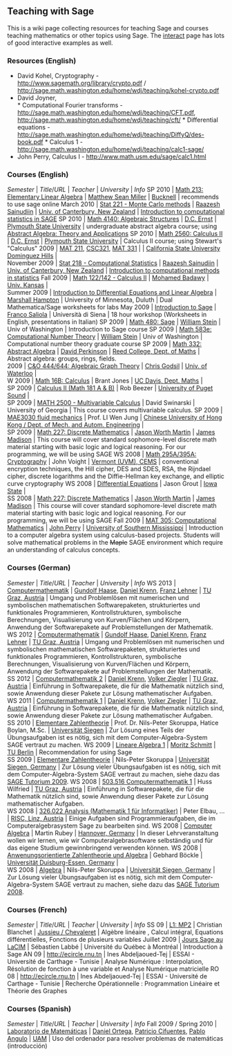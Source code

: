 

## Teaching with Sage

This is a wiki page collecting resources for teaching Sage and courses teaching mathematics or other topics using Sage.  The <a class="http" href="http://wiki.sagemath.org/interact">interact</a> page has lots of good interactive examples as well. 


### Resources (English)

* David Kohel, Cryptography - <a href="http://www.sagemath.org/library/crypto.pdf">http://www.sagemath.org/library/crypto.pdf</a> / <a href="http://sage.math.washington.edu/home/wdj/teaching/kohel-crypto.pdf">http://sage.math.washington.edu/home/wdj/teaching/kohel-crypto.pdf</a> 
* David Joyner,  
      * Computational Fourier transforms - <a href="http://sage.math.washington.edu/home/wdj/teaching/CFT.pdf">http://sage.math.washington.edu/home/wdj/teaching/CFT.pdf</a>, <a href="http://sage.math.washington.edu/home/wdj/teaching/cft/">http://sage.math.washington.edu/home/wdj/teaching/cft/</a> 
      * Differential equations - <a href="http://sage.math.washington.edu/home/wdj/teaching/DiffyQ/des-book.pdf">http://sage.math.washington.edu/home/wdj/teaching/DiffyQ/des-book.pdf</a> 
      * Calculus 1 - <a href="http://sage.math.washington.edu/home/wdj/teaching/calc1-sage/">http://sage.math.washington.edu/home/wdj/teaching/calc1-sage/</a> 
* John Perry, Calculus I - <a href="http://www.math.usm.edu/sage/calc1.html">http://www.math.usm.edu/sage/calc1.html</a> 

### Courses (English)
 _Semester_  |  _Title_/_URL_  |  _Teacher_   |  _University_  |  _Info_ 
 SP 2010  |  <a class="http" href="http://mpmath.googlecode.com/svn/trunk/doc/build/calculus/integration.html">Math 213: Elementary Linear Algebra</a>  |  <a class="http" href="http://www.facstaff.bucknell.edu/mm073/">Matthew Sean Miller</a>  |  <a class="http" href="http://www.bucknell.edu/">Bucknell</a>  |  recommends to use sage online 
 March 2010  |  <a class="http" href="http://www.math.canterbury.ac.nz/~r.sainudiin/courses/STAT221/index.shtml">Stat 221 - Monte Carlo methods</a>  |  <a class="http" href="http://www.math.canterbury.ac.nz/~r.sainudiin/">Raazesh Sainudiin</a>  |  <a class="http" href="http://www.math.canterbury.ac.nz">Univ. of Canterbury, New Zealand</a>  |  <a class="http" href="http://www.math.canterbury.ac.nz/~r.sainudiin/courses/STAT221/about.shtml">Introduction to computational statistics in SAGE</a> 
 SP 2010  |  <a class="http" href="http://ma4140.wikidot.com/">Math 4140: Algebraic Structures</a>  |  <a class="http" href="http://oz.plymouth.edu/~dcernst">D.C. Ernst</a>  |  <a class="http" href="http://www.plymouth.edu">Plymouth State University</a> |  undergraduate abstract algebra course; using <a class="http" href="http://abstract.ups.edu/index.html">Abstract Algebra: Theory and Applications</a>
 SP 2010  |  <a class="http" href="http://oz.plymouth.edu/~dcernst/Spring2010/MA2560/2560.html">Math 2560: Calculus II</a>  |  <a class="http" href="http://oz.plymouth.edu/~dcernst">D.C. Ernst</a>  |  <a class="http" href="http://www.plymouth.edu">Plymouth State University</a> |  Calculus II course; using Stewart's "Calculus"
 2009  |  <a class="http" href="http://www.csudh.edu/math/gjennings/211f08/calendar211f08.html">MAT 211</a>, <a class="http" href="http://csc.csudh.edu/suchenek/CSC321/homework.htm">CSC321</a>, <a class="http" href="http://www.csudh.edu/math/gjennings/331sp09/syllabus331sp09.html">MAT 331</a>  |   |  <a class="http" href="http://www.csudh.edu/">California State University Dominguez Hills</a>  |  
 November 2009  |  <a class="http" href="http://www.math.canterbury.ac.nz/~r.sainudiin/courses/STAT218/index.shtml">Stat 218 - Computational Statistics</a>  |  <a class="http" href="http://www.math.canterbury.ac.nz/~r.sainudiin/">Raazesh Sainudiin</a>  |  <a class="http" href="http://www.math.canterbury.ac.nz">Univ. of Canterbury, New Zealand</a>  |  <a class="http" href="http://www.math.canterbury.ac.nz/~r.sainudiin/courses/STAT218/about.shtml">Introduction to computational methods in statistics</a> 
 Fall 2009  |  <a class="http" href="http://www.math.ku.edu/academics/math122/">Math 122/142 - Calculus II</a>  |  <a class="http" href="http://math.ku.edu/~mbadawy/">Mohamed Badawy</a>  |  <a class="http" href="http://math.ku.edu/">Univ. Kansas</a>  |   
 Summer 2009  |  <a class="http" href="http://www.d.umn.edu/~mhampton/m3280s9.html#Labs">Introduction to Differential Equations and Linear Algebra</a>  |  <a class="http" href="http://www.d.umn.edu/~mhampton/index.html">Marshall Hampton</a>  |  University of Minnesota, Duluth  |  Dual Mathematica/Sage worksheets for labs 
 May 2009  |  <a class="http" href="http://lacim.uqam.ca/~saliola//sage/SienaLectures">Introduction to Sage</a>  |  <a class="http" href="http://lacim.uqam.ca/~saliola/">Franco Saliola</a>  |  Università di Siena  |  18 hour workshop (Worksheets in English, presentations in Italian) 
 SP 2009  |  <a class="http" href="http://wiki.wstein.org/09/480b/">Math 480: Sage</a>  |  <a class="http" href="http://wstein.org">William Stein</a>  |  Univ of Washington |  Introduction to Sage course
 SP 2009  |  <a class="http" href="http://wiki.wstein.org/09/583e">Math 583e: Computational Number Theory</a>  |  <a class="http" href="http://wstein.org">William Stein</a>  |  Univ of Washington |  Computational number theory graduate course
 SP 2009  |  <a class="http" href="http://people.reed.edu/~davidp/332/">Math 332: Abstract Algebra</a>  |  <a class="http" href="http://people.reed.edu/~davidp/">David Perkinson</a>  |  <a class="http" href="http://academic.reed.edu/math/">Reed College, Dept. of Maths</a>  |  Abstract algebra: groups, rings, fields.  
 2009  |  <a class="http" href="http://quoll.uwaterloo.ca/co444web/">C&O 444/644: Algebraic Graph Theory</a>  |  <a class="http" href="http://quoll.uwaterloo.ca/">Chris Godsil</a>  |  <a class="http" href="http://www.uwaterloo.ca/">Univ. of Waterloo</a>  |  
 W 2009  |  <a class="http" href="http://www.math.ucdavis.edu/~brant/16b/index.html">Math 16B: Calculus</a>  |  Brant Jones  |  <a class="http" href="http://www.math.ucdavis.edu/">UC Davis, Dept. Maths</a>  |  
 SP 2009  |  <a class="http" href="http://buzzard.ups.edu/courses/2009spring/m181s2009.html">Calculus II (Math 181 A & B)</a>  |  Rob Beezer  |  <a class="http" href="http://www.ups.edu/">University of Puget Sound</a>  |   
 SP 2009  |  <a class="http" href="http://www.math.uga.edu/~davids/2500_S09_syllabus.html">MATH 2500 - Multivariable Calculus</a>  |  David Swinarski  |  University of Georgia  |  This course covers multivariable calculus. 
 SP 2009  |  <a class="http" href="http://www2.mae.cuhk.edu.hk/~mae3030/index.html">MAE3030 fluid mechanics</a>  |  Prof. LI Wen Jung  |  <a class="http" href="http://www3.mae.cuhk.edu.hk/">Chinese University of Hong Kong / Dept. of Mech. and Autom. Engineering</a>  |   
 SP 2009  |  <a class="http" href="http://www.math.jmu.edu/~martin/courses/227_sp09/syllabus.html">Math 227: Discrete Mathematics</a>  |  <a class="http" href="http://www.math.jmu.edu/~martin/">Jason Worth Martin</a>  |  <a class="http" href="http://www.math.jmu.edu/">James Madison</a> |  This course will cover standard sophomore-level discrete math material starting with basic logic and logical reasoning. For our programming, we will be using SAGE 
 WS 2008  |  <a class="http" href="http://www.cems.uvm.edu/~voight/295/">Math 295A/395A: Cryptography</a>  |  John Voight  |  <a class="http" href="http://www.uvm.edu/~cems/">Vermont (UVM), CEMS</a>  |  conventional encryption techniques, the Hill cipher, DES and SDES, RSA, the Rijndael cipher, discrete logarithms and the Diffie-Hellman key exchange, and elliptic curve cryptography 
 WS 2008  |  <a class="http" href="http://orion.math.iastate.edu/grout/courses/diffeq/fall_2008/home">Differential Equations</a>  |  Jason Grout  |  <a class="http" href="http://www.iastate.edu/">Iowa State</a>  |  
 SS 2008  |  <a class="http" href="http://www.math.jmu.edu/~martin/courses/227_fa08/policies.html">Math 227: Discrete Mathematics</a>  |  <a class="http" href="http://www.math.jmu.edu/~martin/">Jason Worth Martin</a>  |  <a class="http" href="http://www.math.jmu.edu/">James Madison</a> |  This course will cover standard sophomore-level discrete math material starting with basic logic and logical reasoning. For our programming, we will be using SAGE 
 Fall 2009  |  <a class="http" href="http://www.math.usm.edu/perry/mat305fa09/">MAT 305: Computational Mathematics</a>  |  <a class="http" href="http://www.math.usm.edu/perry/">John Perry</a>  |  <a class="http" href="http://www.math.usm.edu/">University of Southern Mississippi</a>  |  Introduction to a computer algebra system using calculus-based projects. Students will solve mathematical problems in the ~~Maple~~ SAGE environment which require an understanding of calculus concepts.


### Courses (German)
 _Semester_  |  _Title_/_URL_  |  _Teacher_   |  _University_  |  _Info_ 
 WS 2013  |  <a class="https" href="https://online.tugraz.at/tug_online/lv.detail?clvnr=175862">Computermathematik</a>  |  <a class="http" href="http://www.uni-graz.at/~haasegu/">Gundolf Haase</a>, <a class="http" href="http://www.danielkrenn.at">Daniel Krenn</a>, <a class="http" href="http://www.math.tu-graz.ac.at/~lehner">Franz Lehner</a>  |  <a class="http" href="http://www.tu-graz.ac.at">TU Graz, Austria</a>  |  Umgang und Problemlösen mit numerischen und symbolischen mathematischen Softwarepaketen, strukturiertes und funktionales Programmieren, Kontrollstrukturen, symbolische Berechnungen, Visualisierung von Kurven/Flächen und Körpern, Anwendung der Softwarepakete auf Problemstellungen der Mathematik.  
 WS 2012  |  <a class="https" href="https://online.tugraz.at/tug_online/lv.detail?clvnr=166944">Computermathematik</a>  |  <a class="http" href="http://www.uni-graz.at/~haasegu/">Gundolf Haase</a>, <a class="http" href="http://www.danielkrenn.at">Daniel Krenn</a>, <a class="http" href="http://www.math.tu-graz.ac.at/~lehner">Franz Lehner</a>  |  <a class="http" href="http://www.tu-graz.ac.at">TU Graz, Austria</a>  |  Umgang und Problemlösen mit numerischen und symbolischen mathematischen Softwarepaketen, strukturiertes und funktionales Programmieren, Kontrollstrukturen, symbolische Berechnungen, Visualisierung von Kurven/Flächen und Körpern, Anwendung der Softwarepakete auf Problemstellungen der Mathematik.  
 SS 2012  |  <a class="https" href="https://online.tugraz.at/tug_online/lv.detail?clvnr=156601">Computermathematik 2</a>  |  <a class="http" href="http://www.danielkrenn.at">Daniel Krenn</a>, <a class="http" href="http://www.math.tugraz.at/~ziegler">Volker Ziegler</a>  |  <a class="http" href="http://www.tu-graz.ac.at">TU Graz, Austria</a>  |  Einführung in Softwarepakete, die für die Mathematik nützlich sind, sowie Anwendung dieser Pakete zur Lösung mathematischer Aufgaben.  
 WS 2011  |  <a class="https" href="https://online.tugraz.at/tug_online/lv.detail?clvnr=156330">Computermathematik 1</a>  |  <a class="http" href="http://www.danielkrenn.at">Daniel Krenn</a>, <a class="http" href="http://www.math.tugraz.at/~ziegler">Volker Ziegler</a>  |  <a class="http" href="http://www.tu-graz.ac.at">TU Graz, Austria</a>  |  Einführung in Softwarepakete, die für die Mathematik nützlich sind, sowie Anwendung dieser Pakete zur Lösung mathematischer Aufgaben.  
 SS 2010  |  <a class="http" href="http://w3.countnumber.de/lehre/sose_10/zahlentheorie/">Elementare Zahlentheorie</a>  |  Prof. Dr. Nils-Peter Skoruppa, Hatice Boylan, M.Sc.  |  <a class="http" href="http://w3.countnumber.de/">Universität Siegen</a>  |  Zur Lösung eines Teils der Übungsaufgaben ist es nötig, sich mit dem Computer-Algebra-System SAGE vertraut zu machen. 
 WS 2009  |  <a class="http" href="http://www.math.tu-berlin.de/~schmitt/lina0910/links.html">Lineare Algebra 1</a>  |  <a class="http" href="http://www.math.tu-berlin.de/~schmitt/">Moritz Schmitt</a>  |  <a class="http" href="http://www.math.tu-berlin.de">TU Berlin</a>  |  Recommendation for using Sage  
 SS 2009  |  <a class="http" href="http://w3.countnumber.de/lehre/sose_09/zahlentheorie/">Elementare Zahlentheorie</a>  |  Nils-Peter Skoruppa   |  <a class="http" href="http://www.uni-siegen.de">Universität Siegen, Germany</a>  |  Zur Lösung vieler Übungsaufgaben ist es nötig, sich mit dem Computer-Algebra-System SAGE vertraut zu machen, siehe dazu das <a class="http" href="http://w3.countnumber.de/fischer/SageTutorium2009.html">SAGE Tutorium 2009</a>. 
 WS 2008  |  <a class="https" href="https://online.tu-graz.ac.at/tug_online/lv.detail?cperson_nr=12359&amp;clvnr=133105">503.516 Computermathematik 1</a>  |  Huss Wilfried  |  <a class="http" href="http://www.tu-graz.ac.at">TU Graz, Austria</a>  |  Einführung in Softwarepakete, die für die Mathematik nützlich sind, sowie Anwendung dieser Pakete zur Lösung mathematischer Aufgaben.  
 WS 2008  |  <a class="http" href="http://www.risc.uni-linz.ac.at/education/courses/ws2008/mathematik1/">326.022 Analysis (Mathematik 1 für Informatiker)</a>  |  Peter Elbau, ...  |  <a class="http" href="http://www.risc.uni-linz.ac.at">RISC, Linz, Austria</a>   |  Einige Aufgaben sind Programmieraufgaben, die im Computeralgebrasystem Sage zu bearbeiten sind. 
 WS 2008  |  <a class="http" href="http://service.ifam.uni-hannover.de/~rubey/ComputerAlgebra0809.html">Computer Algebra</a>  |  Martin Rubey  |  <a class="http" href="http://www.uni-hannover.de">Hannover, Germany</a>  |  In dieser Lehrveranstaltung wollen wir lernen, wie wir Computeralgebrasoftware selbständig und für das eigene Studium gewinnbringend verwenden können. 
 WS 2008  |  <a class="http" href="http://www.uni-due.de/~hm0046/boeckle/Lehre/WS08-09/indexAOZT.html">Anwenungsorientierte Zahlentheorie und Algebra</a>  |  Gebhard Böckle   |  <a class="http" href="http://www.uni-due.de/">Universität Duisburg-Essen, Germany</a>  |  
 WS 2008  |  <a class="http" href="http://w3.countnumber.de/lehre/wise_0809/algebra/">Algebra</a>  |  Nils-Peter Skoruppa   |  <a class="http" href="http://www.uni-siegen.de">Universität Siegen, Germany</a>  |  Zur Lösung vieler Übungsaufgaben ist es nötig, sich mit dem Computer-Algebra-System SAGE vertraut zu machen, siehe dazu das <a class="http" href="http://w3.countnumber.de/fischer/SageTutorium2008.html">SAGE Tutorium 2008</a>.  


### Courses (French)
 _Semester_  |  _Title_/_URL_  |  _Teacher_   |  _University_  |  _Info_ 
 SS 09  |  <a class="http" href="http://people.math.jussieu.fr/~blanchet/enseignement/">L1: MP2</a>  |  Christian Blanchet  |  <a class="http" href="http://www.math.jussieu.fr">Jussieu / Chevaleret</a>  |  Algèbre linéaire , Calcul intégral, Equations différentielles, Fonctions de plusieurs variables 
 Juillet 2009  |  <a class="http" href="http://wiki.sagemath.org/S%C3%A9bastienLabb%C3%A9/JoursSageUQAM">Jours Sage au LaCIM</a>  |  Sébastien Labbé  |  Université du Québec à Montréal  |  Introduction à Sage 
 AN 09  |  <a class="http" href="http://ecircle.rnu.tn">http://ecircle.rnu.tn</a>  |  Ines Abdeljaoued-Tej  |  ESSAI - Université de Carthage - Tunisie  |  Analyse Numérique : Interpolation, Résolution de fonction à une variable et Analyse Numérique matricielle 
 RO 08  |  <a class="http" href="http://ecircle.rnu.tn">http://ecircle.rnu.tn</a>  |  Ines Abdeljaoued-Tej  |  ESSAI - Université de Carthage - Tunisie  |  Recherche Opérationnelle : Programmation Linéaire et Théorie des Graphes 


### Courses (Spanish)
 _Semester_  |  _Title_/_URL_  |  _Teacher_   |  _University_  |  _Info_ 
 Fall 2009 / Spring 2010  |  <a class="http" href="http://www.uam.es/personal_pdi/ciencias/pangulo/laboratorio.html">Laboratorio de Matemáticas</a>  |  <a class="http" href="http://www.uam.es/daniel.ortega">Daniel Ortega</a>, <a class="http" href="http://www.uam.es/patricio.cifuentes">Patricio Cifuentes</a>, <a class="http" href="http://www.uam.es/pablo.angulo">Pablo Angulo</a>  |  <a class="http" href="http://verso.mat.uam.es/web/">UAM</a>  |  Uso del ordenador para resolver problemas de matemáticas (introducción)  
